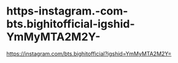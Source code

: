 # https-instagram.-com-bts.bighitofficial-igshid-YmMyMTA2M2Y-
https://instagram.com/bts.bighitofficial?igshid=YmMyMTA2M2Y=
